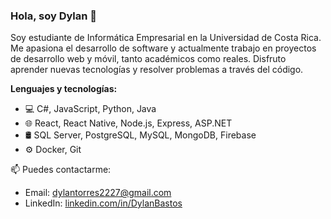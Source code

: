 ### Hola, soy Dylan 👋

Soy estudiante de Informática Empresarial en la Universidad de Costa Rica. Me apasiona el desarrollo de software y actualmente trabajo en proyectos de desarrollo web y móvil, tanto académicos como reales. Disfruto aprender nuevas tecnologías y resolver problemas a través del código.

**Lenguajes y tecnologías:**
- 💻 C#, JavaScript, Python, Java
- 🌐 React, React Native, Node.js, Express, ASP.NET
- 🛢️ SQL Server, PostgreSQL, MySQL, MongoDB, Firebase
- ⚙️ Docker, Git

📫 Puedes contactarme:
- Email: dylantorres2227@gmail.com
- LinkedIn: [linkedin.com/in/DylanBastos](https://linkedin.com/in/DylanBastos)
